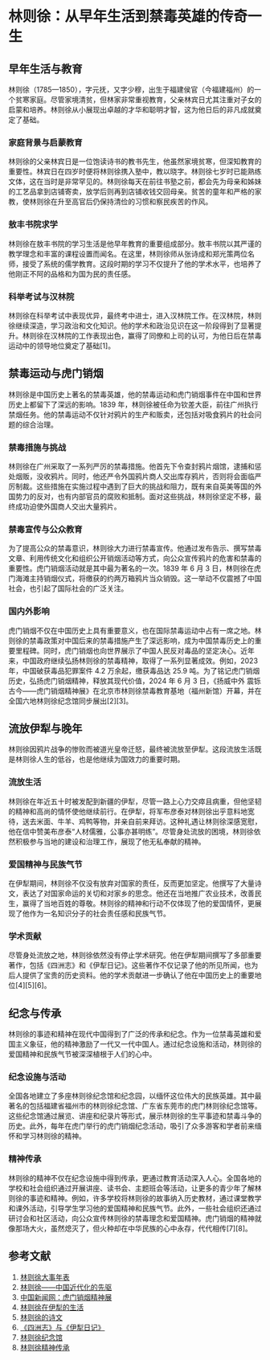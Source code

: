 # 林则徐：从早年生活到禁毒英雄的传奇一生

## 早年生活与教育

林则徐（1785—1850），字元抚，又字少穆，出生于福建侯官（今福建福州）的一个贫寒家庭。尽管家境清贫，但林家非常重视教育，父亲林宾日尤其注重对子女的启蒙和培养。林则徐从小展现出卓越的才华和聪明才智，这为他日后的非凡成就奠定了基础。

### 家庭背景与启蒙教育

林则徐的父亲林宾日是一位饱读诗书的教书先生，他虽然家境贫寒，但深知教育的重要性。林宾日在四岁时便将林则徐携入塾中，教以晓字。林则徐七岁时已能熟练文体，这在当时是非常罕见的。林则徐每天在前往书塾之前，都会先为母亲和姊妹的工艺品拿到店铺寄卖，放学后则再到店铺收钱交回母亲。贫苦的童年和严格的家教，使林则徐在升至高官后仍保持清俭的习惯和察民疾苦的作风。

### 敖丰书院求学

林则徐在敖丰书院的学习生活是他早年教育的重要组成部分。敖丰书院以其严谨的教学理念和丰富的课程设置而闻名。在这里，林则徐师从张诗成和郑光策两位名师，接受了系统的儒学教育。这段时期的学习不仅提升了他的学术水平，也培养了他刚正不阿的品格和为国为民的责任感。

### 科举考试与汉林院

林则徐在科举考试中表现优异，最终考中进士，进入汉林院工作。在汉林院，林则徐继续深造，学习政治和文化知识。他的学术和政治见识在这一阶段得到了显著提升。林则徐在汉林院的工作表现出色，赢得了同僚和上司的认可，为他日后在禁毒运动中的领导地位奠定了基础[1]。

## 禁毒运动与虎门销烟

林则徐是中国历史上著名的禁毒英雄，他的禁毒运动和虎门销烟事件在中国和世界历史上都留下了深远的影响。1839 年，林则徐被任命为钦差大臣，前往广州执行禁烟任务。他的禁毒运动不仅针对鸦片的生产和贩卖，还包括对吸食鸦片的社会问题的综合治理。

### 禁毒措施与挑战

林则徐在广州采取了一系列严厉的禁毒措施。他首先下令查封鸦片烟馆，逮捕和惩处烟贩，没收鸦片。同时，他还严令外国鸦片商人交出库存鸦片，否则将会面临严厉制裁。这些措施在实施过程中遇到了巨大的挑战和阻力，既有来自英美等国的外国势力的反对，也有内部官员的腐败和抵制。面对这些挑战，林则徐坚定不移，最终成功迫使外国商人交出大量鸦片。

### 禁毒宣传与公众教育

为了提高公众的禁毒意识，林则徐大力进行禁毒宣传。他通过发布告示、撰写禁毒文章、利用传统文化和组织公开销烟活动等方式，向公众宣传鸦片的危害和禁毒的重要性。虎门销烟活动就是其中最为著名的一次。1839 年 6 月 3 日，林则徐在虎门海滩主持销烟仪式，将缴获的约两万箱鸦片当众销毁。这一举动不仅震撼了中国社会，也引起了国际社会的广泛关注。

### 国内外影响

虎门销烟不仅在中国历史上具有重要意义，也在国际禁毒运动中占有一席之地。林则徐的禁毒政策对中国后来的禁毒措施产生了深远影响，成为中国禁毒历史上的重要里程碑。同时，虎门销烟也向世界展示了中国人民反对毒品的坚定决心。近年来，中国政府继续弘扬林则徐的禁毒精神，取得了一系列显著成效。例如，2023 年，中国破获毒品犯罪案件 4.2 万余起，缴获毒品达 25.9 吨。为了铭记虎门销烟历史，弘扬虎门销烟精神，释放其现代价值，2024 年 6 月 3 日，《扬威中外 震铄古今——虎门销烟精神展》在北京市林则徐禁毒教育基地（福州新馆）开幕，并在全国六地林则徐纪念馆同步展出[2][3]。

## 流放伊犁与晚年

林则徐因鸦片战争的惨败而被道光皇帝迁怒，最终被流放至伊犁。这段流放生活既是林则徐人生的低谷，也是他继续为国效力的重要时期。

### 流放生活

林则徐在年近五十时被发配到新疆的伊犁，尽管一路上心力交瘁且病重，但他坚韧的精神和高尚的情怀使他继续前行。在伊犁，将军布彦泰对林则徐出乎意料地宽待，送去米面、牛羊、鸡鸭等物，并亲自前来拜访。这种礼遇让林则徐深感宽慰，他在信中赞美布彦泰“人材儒雅，公事亦甚明练”。尽管身处流放的困境，林则徐依然积极参与当地的建设和治理工作，展现了他无私奉献的精神。

### 爱国精神与民族气节

在伊犁期间，林则徐不仅没有放弃对国家的责任，反而更加坚定。他撰写了大量诗文，表达了对国家命运的关切和对家乡的思念。他还在当地推广农业技术，改善民生，赢得了当地百姓的尊敬。林则徐的精神和行动不仅体现了他的爱国情怀，更展现了他作为一名知识分子的社会责任感和民族气节。

### 学术贡献

尽管身处流放之地，林则徐依然没有停止学术研究。他在伊犁期间撰写了多部重要著作，包括《四洲志》和《伊犁日记》。这些著作不仅记录了他的所见所闻，也为后人提供了宝贵的历史资料。他的学术贡献进一步确认了他在中国历史上的重要地位[4][5][6]。

## 纪念与传承

林则徐的事迹和精神在现代中国得到了广泛的传承和纪念。作为一位禁毒英雄和爱国主义象征，他的精神激励了一代又一代中国人。通过纪念设施和活动，林则徐的爱国精神和民族气节被深深植根于人们的心中。

### 纪念设施与活动

全国各地建立了多座林则徐纪念馆和纪念园，以缅怀这位伟大的民族英雄。其中最著名的包括福建省福州市的林则徐纪念馆、广东省东莞市的虎门林则徐纪念馆等。这些纪念馆通过展览、讲座和纪录片等形式，展示林则徐的生平事迹和禁毒斗争的历史。此外，每年在虎门举行的虎门销烟纪念活动，吸引了众多游客和学者前来缅怀和学习林则徐的精神。

### 精神传承

林则徐的精神不仅在纪念设施中得到传承，更通过教育活动深入人心。全国各地的学校和社会组织通过开展讲座、读书会、主题班会等活动，让更多的青少年了解林则徐的事迹和精神。例如，许多学校将林则徐的故事纳入历史教材，通过课堂教学和课外活动，引导学生学习他的爱国精神和民族气节。此外，一些社会组织还通过研讨会和社区活动，向公众宣传林则徐的禁毒理念和爱国精神。虎门销烟的精神就像那场大火，虽然熄灭了，但火种却在中华民族的心中永存，代代相传[7][8]。

## 参考文献

1. [林则徐大事年表](https://zh.wikipedia.org/zh-hans/%E6%9E%97%E5%88%99%E5%BE%90#cite_note-%E6%9E%97%E5%89%87%E5%BE%90%E5%A4%A7%E4%BA%8B%E5%B9%B4%E8%A1%A81785-1798-10)
2. [林则徐——中国近代化的先驱](https://zh.wikipedia.org/zh-hans/%E6%9E%97%E5%88%99%E5%BE%90#cite_note-%E6%9E%97%E5%89%87%E5%BE%90%E2%80%94%E2%80%94%E4%B8%AD%E5%9C%8B%E8%BF%91%E4%BB%A3%E5%8C%96%E7%9A%84%E5%85%88%E9%A9%85-18)
3. [中国新闻网：虎门销烟精神展](https://www.chinanews.com.cn/gn/2024/06-03/100001.shtml)
4. [林则徐在伊犁的生活](https://zh.wikipedia.org/zh-hans/%E6%9E%97%E5%88%99%E5%BE%90#cite_note-19)
5. [林则徐的诗文](https://zh.wikipedia.org/zh-hans/%E6%9E%97%E5%88%99%E5%BE%90#cite_note-19)
6. [《四洲志》与《伊犁日记》](https://zh.wikipedia.org/zh-hans/%E6%9E%97%E5%88%99%E5%BE%90#cite_note-19)
7. [林则徐纪念馆](https://example.com/linzexu_memorial)
8. [林则徐精神传承](https://example.com/linzexu_education)
